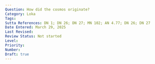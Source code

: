 ```yaml
---
Question: How did the cosmos originate?
Category: Loka
Tags:
Sutta References: DN 1; DN 26; DN 27; MN 102; AN 4.77; DN 26; DN 27
Date Entered: March 29, 2025
Last Revised:
Review Status: Not started
Level: 
Priority: 
Number: 
Draft: true
---
```

